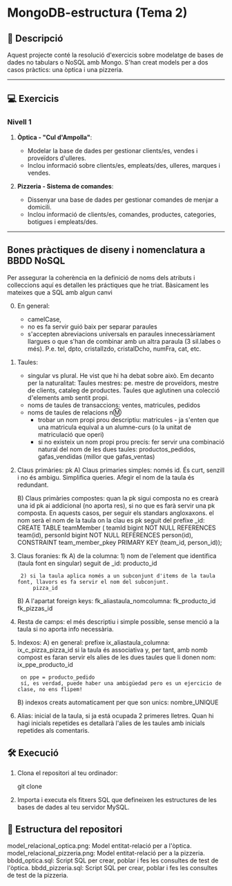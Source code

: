 # MongoDB-estructura (Tema 2)

## 📄 Descripció

Aquest projecte conté la resolució d'exercicis sobre modelatge de bases de dades no tabulars o NoSQL amb Mongo. S'han creat models per a dos casos pràctics: una òptica i una pizzeria.

---

## 💻 Exercicis

### **Nivell 1**

1. **Òptica - "Cul d'Ampolla"**:
   - Modelar la base de dades per gestionar clients/es, vendes i proveïdors d'ulleres.
   - Inclou informació sobre clients/es, empleats/des, ulleres, marques i vendes.

2. **Pizzeria - Sistema de comandes**:
   - Dissenyar una base de dades per gestionar comandes de menjar a domicili.
   - Inclou informació de clients/es, comandes, productes, categories, botigues i empleats/des.

---
## Bones pràctiques de diseny i nomenclatura a BBDD NoSQL
Per assegurar la coherència en la definició de noms dels atributs i colleccions aquí es detallen les práctiques que he triat. Bàsicament les mateixes que a SQL amb algun canvi

0. En general: 
    - camelCase, 
    - no es fa servir guió baix per separar paraules
    - s'accepten abreviacions universals en paraules innecessàriament llargues o que s'han de combinar amb un altra paraula (3 sil.labes o més). P.e. tel, dpto, cristalIzdo, cristalDcho, numFra, cat, etc.

1. Taules: 
    - singular vs plural. He vist que hi ha debat sobre això. Em decanto per la naturalitat: 
        Taules mestres: pe. mestre de proveïdors, mestre de clients, cataleg de productes. Taules que aglutinen una colecció d'elements amb sentit propi. 
    - noms de taules de transaccions: ventes, matricules, pedidos
    - noms de taules de relacions n:m: 
        - trobar un nom propi prou descriptiu: matricules - ja s'enten que una matricula equival a un alumne-curs (o la unitat de matriculació que operi)
        - si no existeix un nom propi prou precís: fer servir una combinació natural del nom de les dues taules: productos_pedidos, gafas_vendidas (millor que gafas_ventas)


2. Claus primàries: pk
    A) Claus primaries simples: només id. És curt, senzill i no és ambigu. Simplifica queries. Afegir el nom de la taula és redundant.

    B) Claus primàries compostes: quan la pk sigui composta no es crearà una id pk ai addicional (no aporta res), si no que es farà servir una pk composta. En aquests casos, per seguir els standars angloxaxons. el nom serà el nom de la taula on la clau es pk seguit del prefixe _id:
            CREATE TABLE teamMember (
                teamId       bigint NOT NULL REFERENCES team(id),
                personId     bigint NOT NULL REFERENCES person(id),
            CONSTRAINT team_member_pkey PRIMARY KEY (team_id, person_id));

3. Claus foranies: fk
    A) de la columna: 
        1) nom de l'element que identifica (taula font en singular) seguit de _id: 
            producto_id
        
        2) si la taula aplica només a un subconjunt d'items de la taula font, llavors es fa servir el nom del subconjunt.
            pizza_id
    B) A l'apartat foreign keys: fk_aliastaula_nomcolumna:
            fk_producto_id
            fk_pizzas_id 
        
4. Resta de camps: el més descriptiu i simple possible, sense menció a la taula si no aporta info necessària.

5. Indexos: 
    A) en general: prefixe ix_aliastaula_columna:
            ix_c_pizza_pizza_id
        si la taula és associativa y, per tant, amb nomb compost es faran servir els alies de les dues taules que li donen nom:
            ix_ppe_producto_id 

        on ppe = producto_pedido
        sí, es verdad, puede haber una ambigüedad pero es un ejercicio de clase, no ens flipem!
    
    B) indexos creats automaticament per que son unics:
            nombre_UNIQUE

6. Alias: inicial de la taula, si ja está ocupada 2 primeres lletres. Quan hi hagi inicials repetides es detallarà l'alies de les taules amb inicials repetides als comentaris.


## 🛠️ Execució

1. Clona el repositori al teu ordinador:
   
   git clone 
   

2. Importa i executa els fitxers SQL que defineixen les estructures de les bases de dades al teu servidor MySQL.


## 📂 Estructura del repositori
model_relacional_optica.png: Model entitat-relació per a l'òptica.
model_relacional_pizzeria.png: Model entitat-relació per a la pizzeria.
bbdd_optica.sql: Script SQL per crear, poblar i fes les consultes de test de l'òptica.
bbdd_pizzeria.sql: Script SQL per crear, poblar i fes les consultes de test de la pizzeria.
